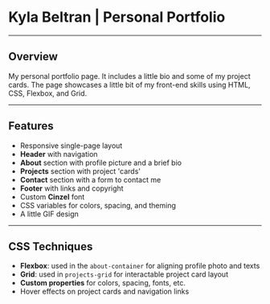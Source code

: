 # Kyla Beltran | Personal Portfolio

---

## Overview
My personal portfolio page. It includes a little bio and some of my project cards. The page showcases a little bit of my front-end skills using HTML, CSS, Flexbox, and Grid.

---

## Features
- Responsive single-page layout
- **Header** with navigation
- **About** section with profile picture and a brief bio
- **Projects** section with project 'cards'
- **Contact** section with a form to contact me
- **Footer** with links and copyright
- Custom **Cinzel** font
- CSS variables for colors, spacing, and theming
- A little GIF design

---

## CSS Techniques
- **Flexbox**: used in the `about-container` for aligning profile photo and texts
- **Grid**: used in `projects-grid` for interactable project card layout
- **Custom properties** for colors, spacing, fonts, etc.
- Hover effects on project cards and navigation links

